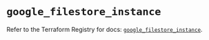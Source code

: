 # `google_filestore_instance`

Refer to the Terraform Registry for docs: [`google_filestore_instance`](https://registry.terraform.io/providers/hashicorp/google/6.26.0/docs/resources/filestore_instance).

